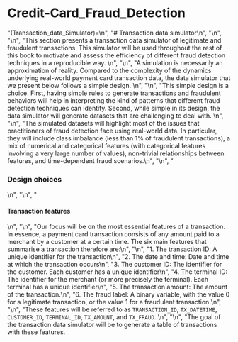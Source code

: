 # Credit-Card_Fraud_Detection

"(Transaction_data_Simulator)=\n",
    "# Transaction data simulator\n",
    "\n",
    "\n",
    "This section presents a transaction data simulator of legitimate and fraudulent transactions. This simulator will be used throughout the rest of this book to motivate and assess the efficiency of different fraud detection techniques in a reproducible way. \n",
    "\n",
    "A simulation is necessarily an approximation of reality. Compared to the complexity of the dynamics underlying real-world payment card transaction data, the data simulator that we present below follows a simple design. \n",
    "\n",
    "This simple design is a choice. First, having simple rules to generate transactions and fraudulent behaviors will help in interpreting the kind of patterns that different fraud detection techniques can identify. Second, while simple in its design, the data simulator will generate datasets that are challenging to deal with. \n",
    "\n",
    "The simulated datasets will highlight most of the issues that practitioners of fraud detection face using real-world data. In particular, they will include class imbalance (less than 1% of fraudulent transactions), a mix of numerical and categorical features (with categorical features involving a very large number of values), non-trivial relationships between features, and time-dependent fraud scenarios.\n",
    "\n",
    "<h3>Design choices</h3>\n",
    "\n",
    "<h4>Transaction features</h4>\n",
    "\n",
    "Our focus will be on the most essential features of a transaction. In essence, a payment card transaction consists of any amount paid to a merchant by a customer at a certain time. The six main features that summarise a transaction therefore are:\n",
    "\n",
    "1. The transaction ID: A unique identifier for the transaction\n",
    "2. The date and time: Date and time at which the transaction occurs\n",
    "3. The customer ID: The identifier for the customer. Each customer has a unique identifier\n",
    "4. The terminal ID: The identifier for the merchant (or more precisely the terminal). Each terminal has a unique identifier\n",
    "5. The transaction amount: The amount of the transaction.\n",
    "6. The fraud label: A binary variable, with the value $0$ for a legitimate transaction, or the value $1$ for a fraudulent transaction.\n",
    "\n",
    "These features will be referred to as `TRANSACTION_ID`, `TX_DATETIME`, `CUSTOMER_ID`, `TERMINAL_ID`, `TX_AMOUNT`, and `TX_FRAUD`. \n",
    "\n",
    "The goal of the transaction data simulator will be to generate a table of transactions with these features.
